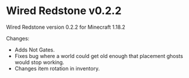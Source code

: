 # Wired Redstone v0.2.2

Wired Redstone version 0.2.2 for Minecraft 1.18.2

Changes:

* Adds Not Gates.
* Fixes bug where a world could get old enough that placement ghosts would stop working.
* Changes item rotation in inventory.
